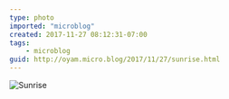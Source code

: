 ```yaml
---
type: photo
imported: "microblog"
created: 2017-11-27 08:12:31-07:00
tags:
    - microblog
guid: http://oyam.micro.blog/2017/11/27/sunrise.html
---
```

![Sunrise](/media/images/photos/2017/11/sunrise.jpg)

